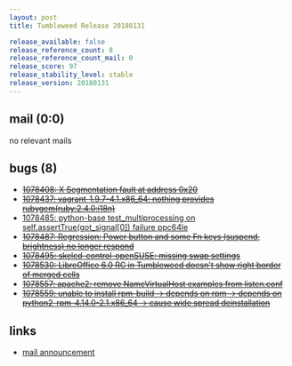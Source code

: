 ```yaml
---
layout: post
title: Tumbleweed Release 20180131

release_available: false
release_reference_count: 8
release_reference_count_mail: 0
release_score: 97
release_stability_level: stable
release_version: 20180131
---
```


## mail (0:0)

no relevant mails

## bugs (8)

<!--more-->

- ~~[1078408: X Segmentation fault at address 0x20](https://bugzilla.opensuse.org/show_bug.cgi?id=1078408)~~
- ~~[1078437: vagrant-1.9.7-4.1.x86_64: nothing provides rubygem(ruby:2.4.0:i18n)](https://bugzilla.opensuse.org/show_bug.cgi?id=1078437)~~
- [1078485: python-base test_multiprocessing on self.assertTrue(got_signal\[0\]) failure ppc64le](https://bugzilla.opensuse.org/show_bug.cgi?id=1078485)
- ~~[1078487: Regression: Power button and some Fn keys (suspend, brightness) no longer respond](https://bugzilla.opensuse.org/show_bug.cgi?id=1078487)~~
- ~~[1078495: skelcd-control-openSUSE: missing swap settings](https://bugzilla.opensuse.org/show_bug.cgi?id=1078495)~~
- ~~[1078530: LibreOffice 6.0 RC in Tumbleweed doesn't show right border of merged cells](https://bugzilla.opensuse.org/show_bug.cgi?id=1078530)~~
- ~~[1078557: apache2: remove NameVirtualHost examples from listen.conf](https://bugzilla.opensuse.org/show_bug.cgi?id=1078557)~~
- ~~[1078559: unable to install rpm-build -> depends on rpm -> depends on python2-rpm-4.14.0-2.1.x86_64 -> cause wide spread deinstallation](https://bugzilla.opensuse.org/show_bug.cgi?id=1078559)~~



## links

- [mail announcement](https://lists.opensuse.org/opensuse-factory/2018-02/msg00074.html)
